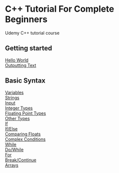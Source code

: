 # C++ Tutorial For Complete Beginners
Udemy C++ tutorial course

## Getting started

[Hello World](https://github.com/beef-erikson/CPlusPlusTutorialForCompleteBeginners/blob/master/GettingStarted/HelloWorld/HelloWorld.cpp)<br />
[Outputting Text](https://github.com/beef-erikson/CPlusPlusTutorialForCompleteBeginners/blob/master/GettingStarted/OutputtingText/OutputtingText.cpp)

## Basic Syntax

[Variables](https://github.com/beef-erikson/CPlusPlusTutorialForCompleteBeginners/blob/master/BasicSyntax/Variables/Variables.cpp)<br />
[Strings](https://github.com/beef-erikson/CPlusPlusTutorialForCompleteBeginners/blob/master/BasicSyntax/Strings/Strings.cpp)<br />
[Input](https://github.com/beef-erikson/CPlusPlusTutorialForCompleteBeginners/blob/master/BasicSyntax/Input/Input.cpp)<br />
[Integer Types](https://github.com/beef-erikson/CPlusPlusTutorialForCompleteBeginners/blob/master/BasicSyntax/IntegerTypes/IntegerTypes.cpp)<br />
[Floating Point Types](https://github.com/beef-erikson/CPlusPlusTutorialForCompleteBeginners/blob/master/BasicSyntax/FloatingPointTypes/FloatingPointTypes.cpp)<br />
[Other Types](https://github.com/beef-erikson/CPlusPlusTutorialForCompleteBeginners/blob/master/BasicSyntax/OtherTypes/OtherTypes.cpp)<br />
[If](https://github.com/beef-erikson/CPlusPlusTutorialForCompleteBeginners/blob/master/BasicSyntax/If/If.cpp)<br />
[If/Else](https://github.com/beef-erikson/CPlusPlusTutorialForCompleteBeginners/blob/master/BasicSyntax/IfElse/IfElse.cpp)<br />
[Comparing Floats](https://github.com/beef-erikson/CPlusPlusTutorialForCompleteBeginners/blob/master/BasicSyntax/ComparingFloats/ComparingFloats.cpp)<br />
[Complex Conditions](https://github.com/beef-erikson/CPlusPlusTutorialForCompleteBeginners/blob/master/BasicSyntax/ComplexConditions/ComplexConditions.cpp)<br />
[While](https://github.com/beef-erikson/CPlusPlusTutorialForCompleteBeginners/blob/master/BasicSyntax/While/While.cpp)<br />
[Do/While](https://github.com/beef-erikson/CPlusPlusTutorialForCompleteBeginners/blob/master/BasicSyntax/DoWhile/DoWhile.cpp)<br />
[For](https://github.com/beef-erikson/CPlusPlusTutorialForCompleteBeginners/blob/master/BasicSyntax/For/For.cpp)<br />
[Break/Continue](https://github.com/beef-erikson/CPlusPlusTutorialForCompleteBeginners/blob/master/BasicSyntax/BreakContinue/BreakContinue.cpp)<br />
[Arrays](https://github.com/beef-erikson/CPlusPlusTutorialForCompleteBeginners/blob/master/BasicSyntax/Arrays/Arrays.cpp)<br />
